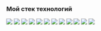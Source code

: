 ### Мой стек технологий

<img src="https://img.shields.io/badge/HTML5-black?style=for-the-badge&logo=HTML5&logoColor=brown"/> <img src="https://img.shields.io/badge/CSS3-black?style=for-the-badge&logo=CSS3&logoColor=blue"/>
<img src="https://img.shields.io/badge/Sass-black?style=for-the-badge&logo=CSS3&logoColor=purple"/>
<img src="https://img.shields.io/badge/jQuery-black?style=for-the-badge&logo=jQuery&logoColor=#0769AD"/>
<img src="https://img.shields.io/badge/Bootstrap-black?style=for-the-badge&logo=Bootstrap&logoColor=#7952B3"/>
<img src="https://img.shields.io/badge/Javascript-black?style=for-the-badge&logo=CSS3&logoColor=yellow"/>
<img src="https://img.shields.io/badge/TypeScript-black?style=for-the-badge&logo=CSS3&logoColor=yellow"/>
<img src="https://img.shields.io/badge/React-black?style=for-the-badge&logo=React&logoColor=#61DAFB"/>
<img src="https://img.shields.io/badge/Redux-black?style=for-the-badge&logo=Redux&logoColor=#764ABC"/>
<img src="https://img.shields.io/badge/Firebase-black?style=for-the-badge&logo=Firebase&logoColor=#FFCA28"/>
<img src="https://img.shields.io/badge/GitHub-black?style=for-the-badge&logo=Firebase&logoColor=white"/>
<img src="https://img.shields.io/badge/WordPress-black?style=for-the-badge&logo=WordPress&logoColor=white"/>
